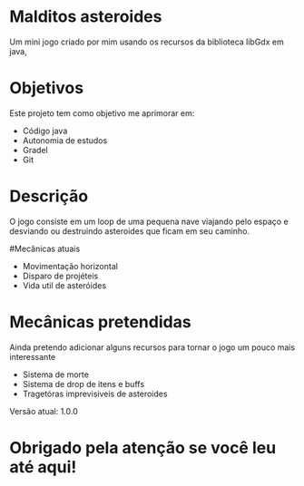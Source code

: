 # Malditos asteroides

Um mini jogo criado por mim usando os recursos da biblioteca libGdx em java,

# Objetivos

Este projeto tem como objetivo me aprimorar em:
  <ul>
    <li>Código java</li>
    <li>Autonomia de estudos</li>
    <li>Gradel</li>
    <li>Git</li>
  </ul>

# Descrição

O jogo consiste em um loop de uma pequena nave viajando pelo espaço e desviando
ou destruindo asteroides que ficam em seu caminho.

#Mecânicas atuais

  <ul>
    <li>Movimentação horizontal</li>
    <li>Disparo de projéteis</li>
    <li>Vida util de asteróides</li>
  </ul>

# Mecânicas pretendidas

Ainda pretendo adicionar alguns recursos para tornar o jogo um pouco mais interessante
  <ul>
    <li>Sistema de morte</li>
    <li>Sistema de drop de itens e buffs</li>
    <li>Tragetóras imprevisiveis de asteroides</li>
  </ul>

  Versão atual: 1.0.0

  # Obrigado pela atenção se você leu até aqui!

